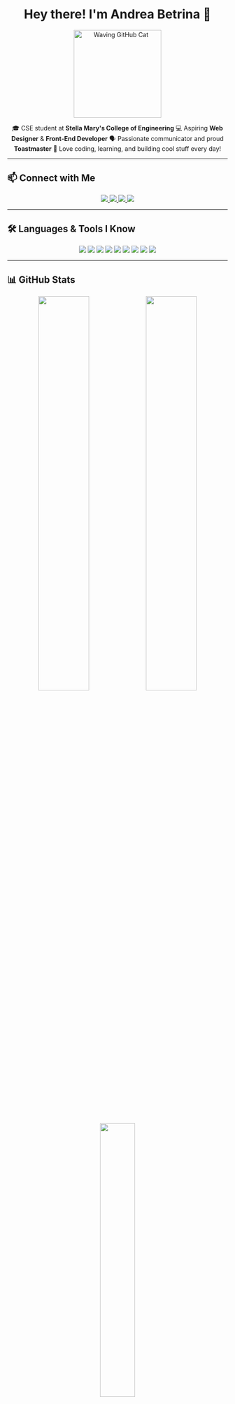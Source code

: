 <h1 align="center">Hey there! I'm Andrea Betrina 👋</h1>

<p align="center">
  <img src="https://octodex.github.com/images/welcometocat.gif" width="200" alt="Waving GitHub Cat" />
</p>

<p align="center">
  🎓 CSE student at <strong>Stella Mary's College of Engineering</strong>  
  💻 Aspiring <strong>Web Designer</strong> & <strong>Front-End Developer</strong>  
  🗣️ Passionate communicator and proud <strong>Toastmaster</strong>  
  🚀 Love coding, learning, and building cool stuff every day!
</p>

---

## 📫 Connect with Me

<p align="center">
  <a href="https://instagram.com/.andreaaaaaa" target="_blank">
    <img src="https://img.shields.io/badge/Instagram-E4405F?style=for-the-badge&logo=instagram&logoColor=white" />
  </a>
  <a href="https://www.linkedin.com/in/andrea-betrina" target="_blank">
    <img src="https://img.shields.io/badge/LinkedIn-0077B5?style=for-the-badge&logo=linkedin&logoColor=white" />
  </a>
  <a href="https://github.com/andreabetrina" target="_blank">
    <img src="https://img.shields.io/badge/GitHub-181717?style=for-the-badge&logo=github&logoColor=white" />
  </a>
  <a href="mailto:andreabetrina06@gmail.com">
    <img src="https://img.shields.io/badge/Email-EA4335?style=for-the-badge&logo=gmail&logoColor=white" />
  </a>
</p>

---

## 🛠️ Languages & Tools I Know

<p align="center">
  <img src="https://img.shields.io/badge/Python-3670A0?style=for-the-badge&logo=python&logoColor=white" />
  <img src="https://img.shields.io/badge/C-00599C?style=for-the-badge&logo=c&logoColor=white" />
  <img src="https://img.shields.io/badge/HTML5-E34F26?style=for-the-badge&logo=html5&logoColor=white" />
  <img src="https://img.shields.io/badge/CSS3-1572B6?style=for-the-badge&logo=css3&logoColor=white" />
  <img src="https://img.shields.io/badge/Java-007396?style=for-the-badge&logo=java&logoColor=white" />
  <img src="https://img.shields.io/badge/SQL-4479A1?style=for-the-badge&logo=postgresql&logoColor=white" />
  <img src="https://img.shields.io/badge/Canva-00C4CC?style=for-the-badge&logo=canva&logoColor=white" />
  <img src="https://img.shields.io/badge/Git-F05032?style=for-the-badge&logo=git&logoColor=white" />
  <img src="https://img.shields.io/badge/GitHub-181717?style=for-the-badge&logo=github&logoColor=white" />
</p>

---

## 📊 GitHub Stats

<p align="center">
  <img src="https://github-readme-stats.vercel.app/api?username=andreabetrina&show_icons=true&theme=rose_pine&hide_border=true" width="48%" />
  <img src="https://github-readme-streak-stats.herokuapp.com/?user=andreabetrina&theme=rose_pine&hide_border=true" width="48%" />
</p>

<p align="center">
  <img src="https://github-readme-stats.vercel.app/api/top-langs/?username=andreabetrina&layout=compact&theme=rose_pine&hide_border=true" width="40%" />
</p>

---

## 🏆 GitHub Trophies

<p align="center">
  <img src="https://github-profile-trophy.vercel.app/?username=andreabetrina&theme=rose_pine&no-bg=true&no-frame=true" />
</p>

---

## ✨ Fun Facts & Hobbies

- 🎙️ I love communicating and expressing ideas clearly  
- 🌱 Always learning new tools, tricks, and technologies  
- ✨ I enjoy turning ideas into simple, elegant designs  
- 🤝 Happy to stay connected with like-minded creators!

<p align="center">
  <img src="https://media.giphy.com/media/l0MYu5X5p0fndxJVe/giphy.gif" width="200" alt="Happy to stay connected" />
</p>

